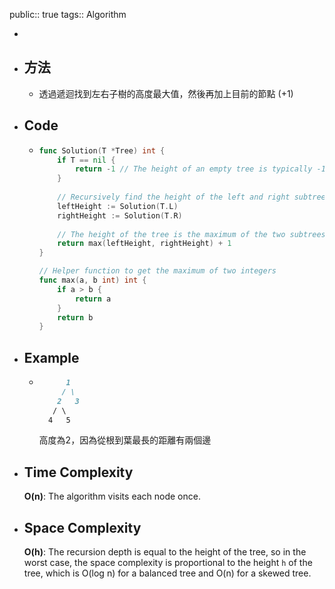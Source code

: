public:: true
tags:: Algorithm

-
- ## 方法
	- 透過遞迴找到左右子樹的高度最大值，然後再加上目前的節點 (+1)
- ## Code
	- ```go
	  func Solution(T *Tree) int {
	      if T == nil {
	          return -1 // The height of an empty tree is typically -1 (or 0 in some cases)
	      }
	      
	      // Recursively find the height of the left and right subtrees
	      leftHeight := Solution(T.L)
	      rightHeight := Solution(T.R)
	      
	      // The height of the tree is the maximum of the two subtrees' heights, plus 1
	      return max(leftHeight, rightHeight) + 1
	  }
	  
	  // Helper function to get the maximum of two integers
	  func max(a, b int) int {
	      if a > b {
	          return a
	      }
	      return b
	  }
	  
	  ```
- ## Example
	- ```markdown
	        1
	       / \
	      2   3
	     / \
	    4   5
	  
	  ```
	  高度為2，因為從根到葉最長的距離有兩個邊
- ## Time Complexity
  **O(n)**: The algorithm visits each node once.
- ## Space Complexity
  **O(h)**: The recursion depth is equal to the height of the tree, so in the worst case, the space complexity is proportional to the height `h` of the tree, which is O(log n) for a balanced tree and O(n) for a skewed tree.